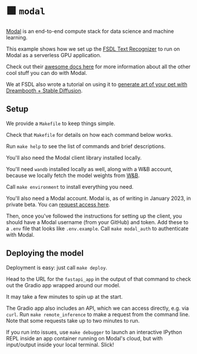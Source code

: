 # 🟩 `modal`

[Modal](https://modal.com/)
is an end-to-end compute stack for data science and machine learning.

This example shows how we set up the
[FSDL Text Recognizer](https://github.com/full-stack-deep-learning/fsdl-text-recognizer-2022-labs)
to run on Modal as a serverless GPU application.

Check out their
[awesome docs here](https://modal.com/docs/guide)
for more information about all the other cool stuff you can do with Modal.

We at FSDL also wrote a tutorial on using it to
[generate art of your pet with Dreambooth + Stable Diffusion](https://modal.com/docs/guide/ex/dreambooth_app).

## Setup

We provide a `Makefile` to keep things simple.

Check that `Makefile` for details on how each command below works.

Run `make help` to see the list of commands and brief descriptions.

You'll also need the Modal client library installed locally.

You'll need `wandb` installed locally as well,
along with a W&B account,
because we locally fetch the model weights from [W&B](https://wandb.ai).

Call `make environment` to install everything you need.

You'll also need a Modal account.
Modal is, as of writing in January 2023,
in private beta.
You can [request access here](https://modal.com/signup).

Then, once you've followed the instructions for setting up the client,
you should have a Modal username (from your GitHub) and token.
Add these to a `.env` file that looks like `.env.example`.
Call `make modal_auth` to authenticate with Modal.

## Deploying the model

Deployment is easy: just call `make deploy`.

Head to the URL for the `fastapi_app` in the output of that command
to check out the Gradio app wrapped around our model.

It may take a few minutes to spin up at the start.

The Gradio app also includes an API,
which we can access directly, e.g. via `curl`.
Run `make remote_inference` to make a request from the command line.
Note that some requests take up to two minutes to run.

If you run into issues,
use `make debugger` to launch an interactive IPython REPL
inside an app container running on Modal's cloud,
but with input/output inside your local terminal. Slick!

